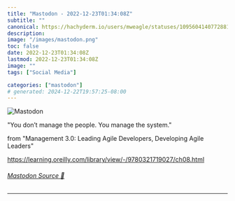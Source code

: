 ```yaml
---
title: "Mastodon - 2022-12-23T01:34:08Z"
subtitle: ""
canonical: https://hachyderm.io/users/mweagle/statuses/109560414077288191
description:
image: "/images/mastodon.png"
toc: false
date: 2022-12-23T01:34:08Z
lastmod: 2022-12-23T01:34:08Z
image: ""
tags: ["Social Media"]

categories: ["mastodon"]
# generated: 2024-12-22T19:57:25-08:00
---
```

![Mastodon](/images/mastodon.png)

<p>&quot;You don’t manage the people. You manage the system.&quot;</p><p>from &quot;Management 3.0: Leading Agile Developers, Developing Agile Leaders&quot;</p><p><a href="https://learning.oreilly.com/library/view/-/9780321719027/ch08.html" target="_blank" rel="nofollow noopener noreferrer" translate="no"><span class="invisible">https://</span><span class="ellipsis">learning.oreilly.com/library/v</span><span class="invisible">iew/-/9780321719027/ch08.html</span></a></p>


###### [Mastodon Source 🐘](https://hachyderm.io/@mweagle/109560414077288191)

___
